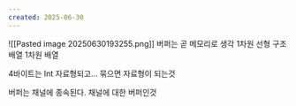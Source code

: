 ```yaml
---
created: 2025-06-30
---
```

![[Pasted image 20250630193255.png]]
버퍼는 곧 메모리로 생각
1차원 선형 구조
배열
1차원 배열

4바이트는 Int 자료형되고... 묶으면 자료형이 되는것


버퍼는 채널에 종속된다.
채널에 대한 버퍼인것